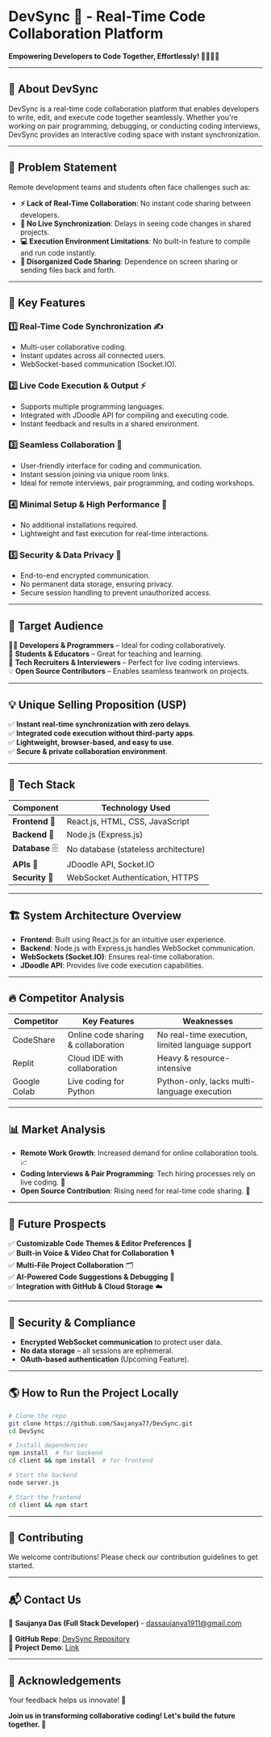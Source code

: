 # DevSync 🚀 - Real-Time Code Collaboration Platform

**Empowering Developers to Code Together, Effortlessly! 🧑‍💻👩‍💻**

---

## 🚀 About DevSync

DevSync is a real-time code collaboration platform that enables developers to write, edit, and execute code together seamlessly. Whether you're working on pair programming, debugging, or conducting coding interviews, DevSync provides an interactive coding space with instant synchronization.

---

## 🎯 Problem Statement

Remote development teams and students often face challenges such as:

- **⚡ Lack of Real-Time Collaboration**: No instant code sharing between developers.
- **📝 No Live Synchronization**: Delays in seeing code changes in shared projects.
- **💻 Execution Environment Limitations**: No built-in feature to compile and run code instantly.
- **🔄 Disorganized Code Sharing**: Dependence on screen sharing or sending files back and forth.

---

## 🌟 Key Features

### 1️⃣ **Real-Time Code Synchronization** ✍️
- Multi-user collaborative coding.
- Instant updates across all connected users.
- WebSocket-based communication (Socket.IO).

### 2️⃣ **Live Code Execution & Output** ⚡
- Supports multiple programming languages.
- Integrated with JDoodle API for compiling and executing code.
- Instant feedback and results in a shared environment.

### 3️⃣ **Seamless Collaboration** 🤝
- User-friendly interface for coding and communication.
- Instant session joining via unique room links.
- Ideal for remote interviews, pair programming, and coding workshops.

### 4️⃣ **Minimal Setup & High Performance** 🚀
- No additional installations required.
- Lightweight and fast execution for real-time interactions.

### 5️⃣ **Security & Data Privacy** 🔐
- End-to-end encrypted communication.
- No permanent data storage, ensuring privacy.
- Secure session handling to prevent unauthorized access.

---

## 🎯 Target Audience

👩‍💻 **Developers & Programmers** – Ideal for coding collaboratively.  
🏫 **Students & Educators** – Great for teaching and learning.  
🏢 **Tech Recruiters & Interviewers** – Perfect for live coding interviews.  
💡 **Open Source Contributors** – Enables seamless teamwork on projects.  

---

## 💡 Unique Selling Proposition (USP)

✅ **Instant real-time synchronization with zero delays**.  
✅ **Integrated code execution without third-party apps**.  
✅ **Lightweight, browser-based, and easy to use**.  
✅ **Secure & private collaboration environment**.  

---

## 🔧 Tech Stack

| Component   | Technology Used |
|------------|----------------|
| **Frontend** 🎨  | React.js, HTML, CSS, JavaScript |
| **Backend** 🔧  | Node.js (Express.js) |
| **Database** 🗄️  | No database (stateless architecture) |
| **APIs** 📡  | JDoodle API, Socket.IO |
| **Security** 🔐  | WebSocket Authentication, HTTPS |

---

## 🏗️ System Architecture Overview

- **Frontend**: Built using React.js for an intuitive user experience.
- **Backend**: Node.js with Express.js handles WebSocket communication.
- **WebSockets (Socket.IO)**: Ensures real-time collaboration.
- **JDoodle API**: Provides live code execution capabilities.

---

## 🔥 Competitor Analysis

| Competitor  | Key Features | Weaknesses |
|------------|-------------|------------|
| CodeShare | Online code sharing & collaboration | No real-time execution, limited language support |
| Replit | Cloud IDE with collaboration | Heavy & resource-intensive |
| Google Colab | Live coding for Python | Python-only, lacks multi-language execution |

---

## 📊 Market Analysis

- **Remote Work Growth**: Increased demand for online collaboration tools. 📈
- **Coding Interviews & Pair Programming**: Tech hiring processes rely on live coding. 🏢
- **Open Source Contribution**: Rising need for real-time code sharing. 🔄

---

## 📅 Future Prospects

✅ **Customizable Code Themes & Editor Preferences** 🎨  
✅ **Built-in Voice & Video Chat for Collaboration** 🎙️  
✅ **Multi-File Project Collaboration** 🗂️  
✅ **AI-Powered Code Suggestions & Debugging** 🤖  
✅ **Integration with GitHub & Cloud Storage** ☁️  

---

## 🔐 Security & Compliance

- **Encrypted WebSocket communication** to protect user data.
- **No data storage** – all sessions are ephemeral.
- **OAuth-based authentication** (Upcoming Feature).

---

## 🌎 How to Run the Project Locally

```bash
# Clone the repo
git clone https://github.com/Saujanya77/DevSync.git
cd DevSync

# Install dependencies
npm install  # for backend
cd client && npm install  # for frontend

# Start the backend
node server.js

# Start the frontend
cd client && npm start
```

---

## 🤝 Contributing

We welcome contributions! Please check our contribution guidelines to get started.

---

## 📬 Contact Us

👤 **Saujanya Das (Full Stack Developer)** - dassaujanya1911@gmail.com  


📌 **GitHub Repo**: [DevSync Repository](https://github.com/Saujanya77/DevSync)  
📌 **Project Demo**: [Link](https://devsync-frontend-peh8.onrender.com/)

---

## 🙌 Acknowledgements

Your feedback helps us innovate! 🚀

**Join us in transforming collaborative coding! Let's build the future together. 💙**

